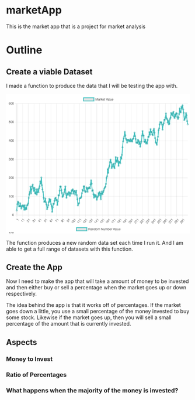 # marketApp
This is the market app that is a project for market analysis

# Outline
## Create a viable Dataset
I made a function to produce the data that I will be testing the app with.

![Chart1](images/chart.png)

The function produces a new random data set each time I run it. And I am  
able to get a full range of datasets with this function.

## Create the App
Now I need to make the app that will take a amount of money to be invested  
and then either buy or sell a percentage when the market goes up or down  
respectively. 

The idea behind the app is that it works off of percentages. If the market  
goes down a little, you use a small percentage of the money invested to buy  
some stock. Likewise if the market goes up, then you will sell a small  
percentage of the amount that is currently invested.  

## Aspects

### Money to Invest
### Ratio of Percentages
### What happens when the majority of the money is invested?

